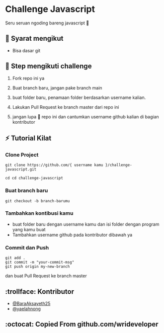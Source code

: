 # Challenge Javascript

Seru seruan ngoding bareng javascript :checkered_flag:

## :pushpin: Syarat mengikut

- Bisa dasar git

## :scroll: Step mengikuti challenge

1. Fork repo ini ya

2. Buat branch baru, jangan pake branch main

3. buat folder baru, penamaan folder berdasarkan username kalian.

4. Lakukan Pull Request ke branch master dari repo ini

5. jangan lupa :star2: repo ini dan cantumkan username github kalian di bagian kontributor

## :zap: Tutorial Kilat

### Clone Project

```
git clone https://github.com/{ username kamu }/challenge-javascript.git

cd cd challenge-javascript
```

### Buat branch baru

```
git checkout -b branch-barumu
```

### Tambahkan kontibusi kamu

- buat folder baru dengan username kamu dan isi folder dengan program yang kamu buat
- Tambahkan username github pada kontributor dibawah ya

### Commit dan Push

```
git add .
git commit -m "your-commit-msg"
git push origin my-new-branch
```

dan buat Pull Request ke branch master

## :trollface: Kontributor

- [@BaraAksayeth25](https://github.com/BaraAksayeth25)
- [@yaelahnong](https://github.com/yaelahnong)

## :octocat: Copied From github.com/wrideveloper
